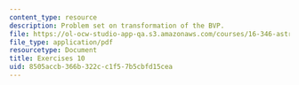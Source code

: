 ```yaml
---
content_type: resource
description: Problem set on transformation of the BVP.
file: https://ol-ocw-studio-app-qa.s3.amazonaws.com/courses/16-346-astrodynamics-fall-2008/8505accb366b322cc1f57b5cbfd15cea_ex_10.pdf
file_type: application/pdf
resourcetype: Document
title: Exercises 10
uid: 8505accb-366b-322c-c1f5-7b5cbfd15cea
---
```

